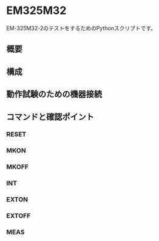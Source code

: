 # EM325M32
EM-325M32-2のテストをするためのPythonスクリプトです。

## 概要

## 構成

## 動作試験のための機器接続

## コマンドと確認ポイント

### RESET

### MKON

### MKOFF

### INT

### EXTON

### EXTOFF

### MEAS
